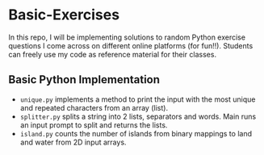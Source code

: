 # Basic-Exercises
In this repo, I will be implementing solutions to random Python exercise questions I come across on different online platforms (for fun!!). Students can freely use my code as reference material for their classes.
## Basic Python Implementation
* <code>unique.py</code> implements a method to print the input with the most unique and repeated characters from an array (list).
* <code>splitter.py</code> splits a string into 2 lists, separators and words. Main runs an input prompt to split and returns the lists.
* <code>island.py</code> counts the number of islands from binary mappings to land and water from 2D input arrays.
